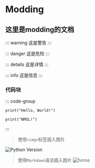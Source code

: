 # Modding

## 这里是modding的文档

::: warning
这是警告
:::

::: danger
这是危险
:::

::: details
这是详情
:::

::: info
这是信息
:::

### 代码块

::: code-group
```python[1]
print("Hello, World!")
```

```python[2]
print("NMSL!")
```
:::

>使用`<img>`标签插入图片
<img src="/cards-img/home.png" alt="Python Version">

>使用`Markdown`语法插入图片
![home](/page-icon.png)
